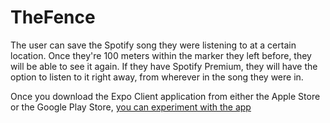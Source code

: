 # TheFence
The user can save the Spotify song they were listening to at a certain location. Once they're 100 meters within the marker they left before, they will be able to see it again. If they have Spotify Premium, they will have the option to listen to it right away, from wherever in the song they were in.

Once you download the Expo Client application from either the Apple Store or the Google Play Store, [you can experiment with the app](https://expo.io/@kolivakepo/TheFence)
